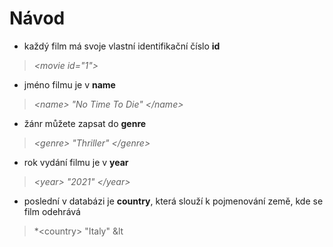 # Návod

- každý film má svoje vlastní identifikační číslo **id** 
> *&lt;movie id="1"&gt;*
- jméno filmu je v **name**
> *&lt;name&gt; "No Time To Die" &lt;/name&gt;*
- žánr můžete zapsat do **genre** 
> *&lt;genre&gt; "Thriller" &lt;/genre&gt;*
- rok vydání filmu je v **year**
> *&lt;year&gt; "2021" &lt;/year&gt;*
- poslední v databázi je **country**, která slouží k pojmenování země, kde se film odehrává
> *&lt;country&gt; "Italy" &lt
